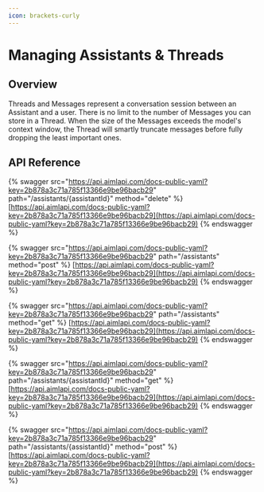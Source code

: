 ```yaml
---
icon: brackets-curly
---
```


# Managing Assistants & Threads

## Overview

Threads and Messages represent a conversation session between an Assistant and a user. There is no limit to the number of Messages you can store in a Thread. When the size of the Messages exceeds the model's context window, the Thread will smartly truncate messages before fully dropping the least important ones.

## API Reference

{% swagger src="https://api.aimlapi.com/docs-public-yaml?key=2b878a3c71a785f13366e9be96bacb29" path="/assistants/{assistantId}" method="delete" %}
[https://api.aimlapi.com/docs-public-yaml?key=2b878a3c71a785f13366e9be96bacb29](https://api.aimlapi.com/docs-public-yaml?key=2b878a3c71a785f13366e9be96bacb29)
{% endswagger %}

{% swagger src="https://api.aimlapi.com/docs-public-yaml?key=2b878a3c71a785f13366e9be96bacb29" path="/assistants" method="post" %}
[https://api.aimlapi.com/docs-public-yaml?key=2b878a3c71a785f13366e9be96bacb29](https://api.aimlapi.com/docs-public-yaml?key=2b878a3c71a785f13366e9be96bacb29)
{% endswagger %}

{% swagger src="https://api.aimlapi.com/docs-public-yaml?key=2b878a3c71a785f13366e9be96bacb29" path="/assistants" method="get" %}
[https://api.aimlapi.com/docs-public-yaml?key=2b878a3c71a785f13366e9be96bacb29](https://api.aimlapi.com/docs-public-yaml?key=2b878a3c71a785f13366e9be96bacb29)
{% endswagger %}

{% swagger src="https://api.aimlapi.com/docs-public-yaml?key=2b878a3c71a785f13366e9be96bacb29" path="/assistants/{assistantId}" method="get" %}
[https://api.aimlapi.com/docs-public-yaml?key=2b878a3c71a785f13366e9be96bacb29](https://api.aimlapi.com/docs-public-yaml?key=2b878a3c71a785f13366e9be96bacb29)
{% endswagger %}

{% swagger src="https://api.aimlapi.com/docs-public-yaml?key=2b878a3c71a785f13366e9be96bacb29" path="/assistants/{assistantId}" method="post" %}
[https://api.aimlapi.com/docs-public-yaml?key=2b878a3c71a785f13366e9be96bacb29](https://api.aimlapi.com/docs-public-yaml?key=2b878a3c71a785f13366e9be96bacb29)
{% endswagger %}

